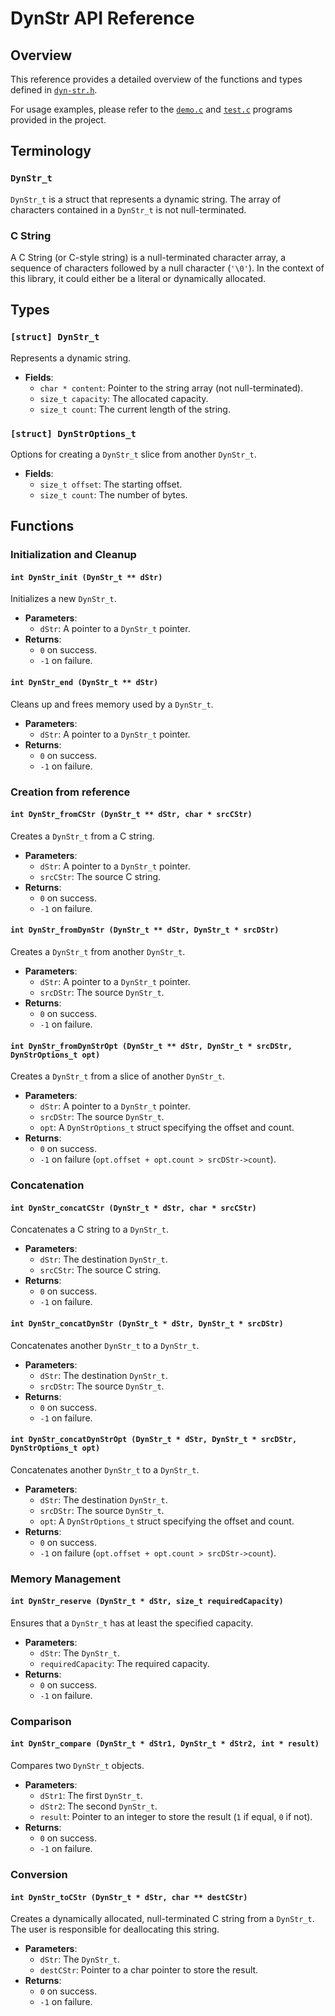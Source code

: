# DynStr API Reference

## Overview

This reference provides a detailed overview of the functions and types defined in [`dyn-str.h`](/lib/dyn-str.h). 

For usage examples, please refer to the [`demo.c`](/demo.c) and [`test.c`](/test.c) programs provided in the project.

## Terminology

### `DynStr_t`

`DynStr_t` is a struct that represents a dynamic string. The array of characters contained in a `DynStr_t` is not null-terminated.

### C String

A C String (or C-style string) is a null-terminated character array, a sequence of characters followed by a null character (`'\0'`). In the context of this library, it could either be a literal or dynamically allocated.

## Types

### `[struct] DynStr_t`

Represents a dynamic string.

- **Fields**:
  - `char * content`: Pointer to the string array (not null-terminated).
  - `size_t capacity`: The allocated capacity.
  - `size_t count`: The current length of the string.

### `[struct] DynStrOptions_t`

Options for creating a `DynStr_t` slice from another `DynStr_t`.

- **Fields**:
  - `size_t offset`: The starting offset.
  - `size_t count`: The number of bytes.

## Functions

### Initialization and Cleanup

#### `int DynStr_init (DynStr_t ** dStr)`

Initializes a new `DynStr_t`.

- **Parameters**: 
  - `dStr`: A pointer to a `DynStr_t` pointer.
- **Returns**: 
  - `0` on success.
  - `-1` on failure.

#### `int DynStr_end (DynStr_t ** dStr)`

Cleans up and frees memory used by a `DynStr_t`.

- **Parameters**: 
  - `dStr`: A pointer to a `DynStr_t` pointer.
- **Returns**: 
  - `0` on success.
  - `-1` on failure.

### Creation from reference

#### `int DynStr_fromCStr (DynStr_t ** dStr, char * srcCStr)`

Creates a `DynStr_t` from a C string.

- **Parameters**: 
  - `dStr`: A pointer to a `DynStr_t` pointer.
  - `srcCStr`: The source C string.
- **Returns**: 
  - `0` on success.
  - `-1` on failure.

#### `int DynStr_fromDynStr (DynStr_t ** dStr, DynStr_t * srcDStr)`

Creates a `DynStr_t` from another `DynStr_t`.

- **Parameters**: 
  - `dStr`: A pointer to a `DynStr_t` pointer.
  - `srcDStr`: The source `DynStr_t`.
- **Returns**: 
  - `0` on success.
  - `-1` on failure.

#### `int DynStr_fromDynStrOpt (DynStr_t ** dStr, DynStr_t * srcDStr, DynStrOptions_t opt)`

Creates a `DynStr_t` from a slice of another `DynStr_t`.

- **Parameters**: 
  - `dStr`: A pointer to a `DynStr_t` pointer.
  - `srcDStr`: The source `DynStr_t`.
  - `opt`: A `DynStrOptions_t` struct specifying the offset and count.
- **Returns**: 
  - `0` on success.
  - `-1` on failure (`opt.offset + opt.count > srcDStr->count`).

### Concatenation

#### `int DynStr_concatCStr (DynStr_t * dStr, char * srcCStr)`

Concatenates a C string to a `DynStr_t`.

- **Parameters**: 
  - `dStr`: The destination `DynStr_t`.
  - `srcCStr`: The source C string.
- **Returns**: 
  - `0` on success.
  - `-1` on failure.

#### `int DynStr_concatDynStr (DynStr_t * dStr, DynStr_t * srcDStr)`

Concatenates another `DynStr_t` to a `DynStr_t`.

- **Parameters**: 
  - `dStr`: The destination `DynStr_t`.
  - `srcDStr`: The source `DynStr_t`.
- **Returns**: 
  - `0` on success.
  - `-1` on failure.

#### `int DynStr_concatDynStrOpt (DynStr_t * dStr, DynStr_t * srcDStr, DynStrOptions_t opt)`

Concatenates another `DynStr_t` to a `DynStr_t`.

- **Parameters**: 
  - `dStr`: The destination `DynStr_t`.
  - `srcDStr`: The source `DynStr_t`.
  - `opt`: A `DynStrOptions_t` struct specifying the offset and count.
- **Returns**: 
  - `0` on success.
  - `-1` on failure (`opt.offset + opt.count > srcDStr->count`).

### Memory Management

#### `int DynStr_reserve (DynStr_t * dStr, size_t requiredCapacity)`

Ensures that a `DynStr_t` has at least the specified capacity.

- **Parameters**: 
  - `dStr`: The `DynStr_t`.
  - `requiredCapacity`: The required capacity.
- **Returns**: 
  - `0` on success.
  - `-1` on failure.

### Comparison

#### `int DynStr_compare (DynStr_t * dStr1, DynStr_t * dStr2, int * result)`

Compares two `DynStr_t` objects.

- **Parameters**: 
  - `dStr1`: The first `DynStr_t`.
  - `dStr2`: The second `DynStr_t`.
  - `result`: Pointer to an integer to store the result (`1` if equal, `0` if not).
- **Returns**: 
  - `0` on success.
  - `-1` on failure.

### Conversion

#### `int DynStr_toCStr (DynStr_t * dStr, char ** destCStr)`

Creates a dynamically allocated, null-terminated C string from a `DynStr_t`. The user is responsible for deallocating this string.

- **Parameters**: 
  - `dStr`: The `DynStr_t`.
  - `destCStr`: Pointer to a char pointer to store the result.
- **Returns**: 
  - `0` on success.
  - `-1` on failure.
